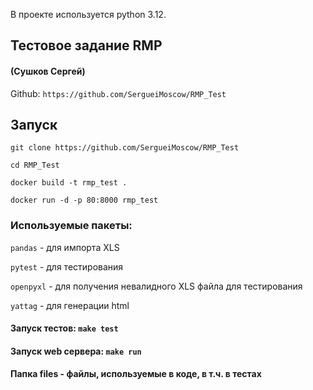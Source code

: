 В проекте используется python 3.12.
## Тестовое задание RMP
#### (Сушков Сергей)
Github: `https://github.com/SergueiMoscow/RMP_Test`
## Запуск
`git clone https://github.com/SergueiMoscow/RMP_Test`

`cd RMP_Test`

`docker build -t rmp_test .`

`docker run -d -p 80:8000 rmp_test`

### Используемые пакеты:
`pandas` - для импорта XLS

`pytest` - для тестирования

`openpyxl` - для получения невалидного XLS файла для тестирования

`yattag` - для генерации html

#### Запуск тестов: `make test`
#### Запуск web сервера: `make run`
#### Папка files - файлы, используемые в коде, в т.ч. в тестах
